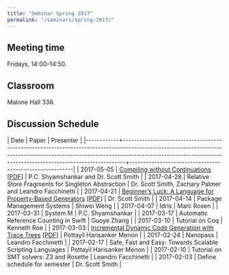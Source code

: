 ```yaml
---
title: "Seminar Spring 2017"
permalink: "/seminars/spring-2017/"
---
```


Meeting time
------------

Fridays, 14:00–14:50.

Classroom
---------

Malone Hall 338.

Discussion Schedule
-------------------

|       Date | Paper                                                                                                                                                                                                                                     | Presenter                                               |
|------------+-------------------------------------------------------------------------------------------------------------------------------------------------------------------------------------------------------------------------------------------+---------------------------------------------------------|
| 2017-05-05 | [Compiling without Continuations](https://www.microsoft.com/en-us/research/publication/compiling-without-continuations/) [[PDF](https://www.microsoft.com/en-us/research/wp-content/uploads/2016/11/compiling-without-continuations.pdf)] | P.C. Shyamshankar and Dr. Scott Smith                   |
| 2017-04-28 | Relative Store Fragments for Singleton Abstraction                                                                                                                                                                                        | Dr. Scott Smith, Zachary Palmer and Leandro Facchinetti |
| 2017-04-21 | [Beginner’s Luck: A Language for Property-Based Generators](https://arxiv.org/abs/1607.05443) [[PDF](https://arxiv.org/pdf/1607.05443)]                                                                                                   | Dr. Scott Smith                                         |
| 2017-04-14 | Package Management Systems                                                                                                                                                                                                                | Shiwei Weng                                             |
| 2017-04-07 | Idris                                                                                                                                                                                                                                     | Marc Rosen                                              |
| 2017-03-31 | System M                                                                                                                                                                                                                                  | P.C. Shyamshankar                                       |
| 2017-03-17 | Automatic Reference Counting in Swift                                                                                                                                                                                                     | Guoye Zhang                                             |
| 2017-03-10 | Tutorial on Coq                                                                                                                                                                                                                           | Kenneth Roe                                             |
| 2017-03-03 | [Incremental Dynamic Code Generation with Trace Trees](http://citeseerx.ist.psu.edu/viewdoc/summary?doi=10.1.1.113.557) [[PDF](http://www.ecst.csuchico.edu/~juliano/csci693/Presentations/2008w/Materials/ShahR/DOCS/ICS-TR-06-16.pdf)]  | Pottayil Harisanker Menon                               |
| 2017-02-24 | Nanopass                                                                                                                                                                                                                                  | Leandro Facchinetti                                     |
| 2017-02-17 | Safe, Fast and Easy: Towards Scalable Scripting Languages                                                                                                                                                                                 | Pottayil Harisanker Menon                               |
| 2017-02-10 | Tutorial on SMT solvers: Z3 and Rosette                                                                                                                                                                                                   | Leandro Facchinetti                                     |
| 2017-02-03 | Define schedule for semester                                                                                                                                                                                                              | Dr. Scott Smith                                         |
